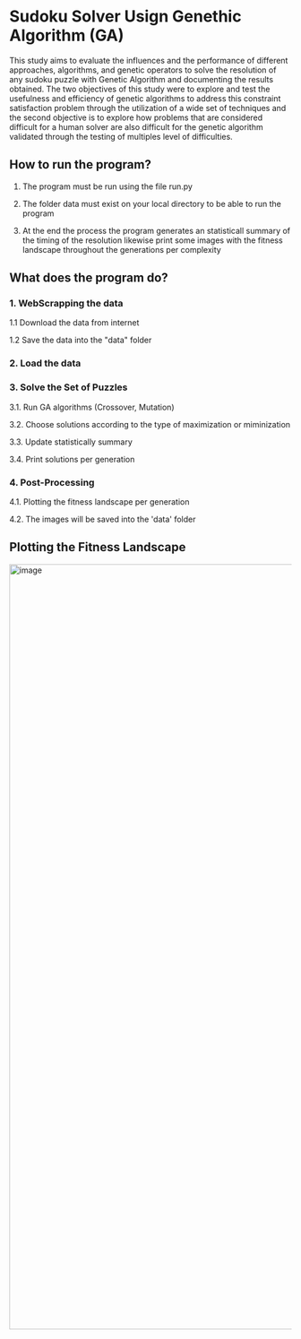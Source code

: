 # Sudoku Solver Usign Genethic Algorithm (GA)

This study aims to evaluate the influences and the performance of different approaches, algorithms, and genetic operators to solve the resolution of any sudoku puzzle with Genetic Algorithm and documenting the results obtained. The two objectives of this study were to explore and test the usefulness and efficiency of genetic algorithms to address this constraint satisfaction problem through the utilization of a wide set of techniques and the second objective is to explore how problems that are considered difficult for a human solver are also difficult for the genetic algorithm validated through the testing of multiples level of difficulties.

## How to run the program?

1. The program must be run using the file run.py

2. The folder data must exist on your local directory to be able to run the program

3. At the end the process the program generates an statisticall summary of the timing of the resolution likewise print some images with the fitness landscape throughout the generations per complexity


## What does the program do?
### 1. WebScrapping the data
   1.1 Download the data from internet

   1.2 Save the data into the "data" folder

### 2. Load the data
### 3. Solve the Set of Puzzles
   3.1. Run GA algorithms (Crossover, Mutation)
   
   3.2. Choose solutions according to the type of maximization or miminization
   
   3.3. Update statistically summary
   
   3.4. Print solutions per generation

### 4. Post-Processing
   4.1. Plotting the fitness landscape per generation
   
   4.2. The images will be saved into the 'data' folder

## Plotting the Fitness Landscape

<img width="1366" alt="image" src="https://user-images.githubusercontent.com/42159999/126250680-c50f6883-877c-4998-9064-7686d23b8436.png">
